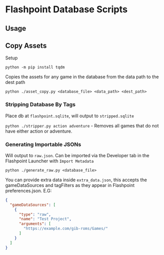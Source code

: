 # Flashpoint Database Scripts

## Usage

## Copy Assets

Setup

`python -m pip install tqdm`

Copies the assets for any game in the database from the data path to the dest path

`python ./asset_copy.py <database_file> <data_path> <dest_path>`

### Stripping Database By Tags

Place db at `flashpoint.sqlite`, will output to `stripped.sqlite`

`python ./stripper.py action adventure` - Removes all games that do not have either action or adventure.

### Generating Importable JSONs

Will output to `raw.json`. Can be imported via the Developer tab in the Flashpoint Launcher with `Import Metadata`

`python ./generate_raw.py <database_file>`

You can provide extra data inside `extra_data.json`, this accepts the gameDataSources and tagFilters as they appear in Flashpoint preferences.json. E.G:

```json
{
  "gameDataSources": [
    {
      "type": "raw",
      "name": "Test Project",
      "arguments": [
        "https://example.com/gib-roms/Games/"
      ]
    }
  ]
}
```